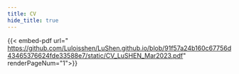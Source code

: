 ```yaml
---
title: CV
hide_title: true
---
```



{{< embed-pdf url="
https://github.com/Luloisshen/LuShen.github.io/blob/91f57a24b160c67756d43465376624fde33588e7/static/CV_LuSHEN_Mar2023.pdf" renderPageNum="1">}}
